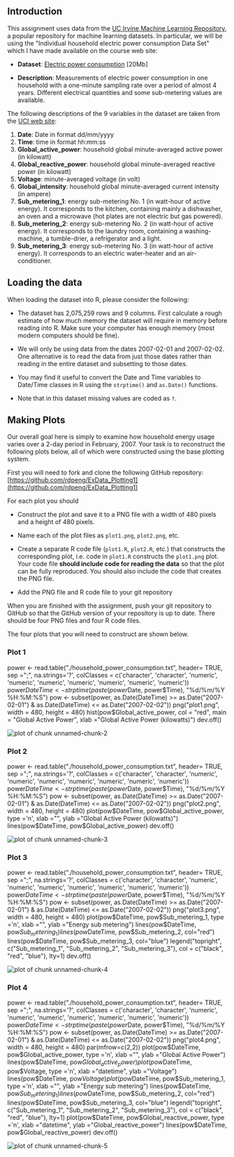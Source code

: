 ## Introduction

This assignment uses data from
the <a href="http://archive.ics.uci.edu/ml/">UC Irvine Machine
Learning Repository</a>, a popular repository for machine learning
datasets. In particular, we will be using the "Individual household
electric power consumption Data Set" which I have made available on
the course web site:


* <b>Dataset</b>: <a href="https://d396qusza40orc.cloudfront.net/exdata%2Fdata%2Fhousehold_power_consumption.zip">Electric power consumption</a> [20Mb]

* <b>Description</b>: Measurements of electric power consumption in
one household with a one-minute sampling rate over a period of almost
4 years. Different electrical quantities and some sub-metering values
are available.


The following descriptions of the 9 variables in the dataset are taken
from
the <a href="https://archive.ics.uci.edu/ml/datasets/Individual+household+electric+power+consumption">UCI
web site</a>:

<ol>
<li><b>Date</b>: Date in format dd/mm/yyyy </li>
<li><b>Time</b>: time in format hh:mm:ss </li>
<li><b>Global_active_power</b>: household global minute-averaged active power (in kilowatt) </li>
<li><b>Global_reactive_power</b>: household global minute-averaged reactive power (in kilowatt) </li>
<li><b>Voltage</b>: minute-averaged voltage (in volt) </li>
<li><b>Global_intensity</b>: household global minute-averaged current intensity (in ampere) </li>
<li><b>Sub_metering_1</b>: energy sub-metering No. 1 (in watt-hour of active energy). It corresponds to the kitchen, containing mainly a dishwasher, an oven and a microwave (hot plates are not electric but gas powered). </li>
<li><b>Sub_metering_2</b>: energy sub-metering No. 2 (in watt-hour of active energy). It corresponds to the laundry room, containing a washing-machine, a tumble-drier, a refrigerator and a light. </li>
<li><b>Sub_metering_3</b>: energy sub-metering No. 3 (in watt-hour of active energy). It corresponds to an electric water-heater and an air-conditioner.</li>
</ol>

## Loading the data





When loading the dataset into R, please consider the following:

* The dataset has 2,075,259 rows and 9 columns. First
calculate a rough estimate of how much memory the dataset will require
in memory before reading into R. Make sure your computer has enough
memory (most modern computers should be fine).

* We will only be using data from the dates 2007-02-01 and
2007-02-02. One alternative is to read the data from just those dates
rather than reading in the entire dataset and subsetting to those
dates.

* You may find it useful to convert the Date and Time variables to
Date/Time classes in R using the `strptime()` and `as.Date()`
functions.

* Note that in this dataset missing values are coded as `?`.


## Making Plots

Our overall goal here is simply to examine how household energy usage
varies over a 2-day period in February, 2007. Your task is to
reconstruct the following plots below, all of which were constructed
using the base plotting system.

First you will need to fork and clone the following GitHub repository:
[https://github.com/rdpeng/ExData_Plotting1](https://github.com/rdpeng/ExData_Plotting1)


For each plot you should

* Construct the plot and save it to a PNG file with a width of 480
pixels and a height of 480 pixels.

* Name each of the plot files as `plot1.png`, `plot2.png`, etc.

* Create a separate R code file (`plot1.R`, `plot2.R`, etc.) that
constructs the corresponding plot, i.e. code in `plot1.R` constructs
the `plot1.png` plot. Your code file **should include code for reading
the data** so that the plot can be fully reproduced. You should also
include the code that creates the PNG file.

* Add the PNG file and R code file to your git repository

When you are finished with the assignment, push your git repository to
GitHub so that the GitHub version of your repository is up to
date. There should be four PNG files and four R code files.


The four plots that you will need to construct are shown below. 


### Plot 1
power <- read.table("./household_power_consumption.txt", header= TRUE, sep =";", 
                    na.strings='?', 
                    colClasses = c('character', 'character', 'numeric', 'numeric', 
                                   'numeric', 'numeric', 'numeric', 'numeric', 'numeric'))
power$DateTime <- strptime(paste(power$Date, power$Time), "%d/%m/%Y %H:%M:%S")
pow <- subset(power, as.Date(DateTime) >= as.Date("2007-02-01") & as.Date(DateTime) <= as.Date("2007-02-02"))
png("plot1.png", width = 480, height = 480)
hist(pow$Global_active_power, col = "red", main = "Global Active Power", xlab ="Global Active Power (kilowatts)")
dev.off()

![plot of chunk unnamed-chunk-2](figure/unnamed-chunk-2.png) 


### Plot 2
power <- read.table("./household_power_consumption.txt", header= TRUE, sep =";", 
                    na.strings='?', 
                    colClasses = c('character', 'character', 'numeric', 'numeric', 
                                   'numeric', 'numeric', 'numeric', 'numeric', 'numeric'))
power$DateTime <- strptime(paste(power$Date, power$Time), "%d/%m/%Y %H:%M:%S")
pow <- subset(power, as.Date(DateTime) >= as.Date("2007-02-01") & as.Date(DateTime) <= as.Date("2007-02-02"))
png("plot2.png", width = 480, height = 480)
plot(pow$DateTime, pow$Global_active_power, type ='n', xlab ="", ylab ="Global Active Power (kilowatts)")
lines(pow$DateTime, pow$Global_active_power)
dev.off()

![plot of chunk unnamed-chunk-3](figure/unnamed-chunk-3.png) 


### Plot 3

power <- read.table("./household_power_consumption.txt", header= TRUE, sep =";", 
                    na.strings='?', 
                    colClasses = c('character', 'character', 'numeric', 'numeric', 
                                   'numeric', 'numeric', 'numeric', 'numeric', 'numeric'))
power$DateTime <- strptime(paste(power$Date, power$Time), "%d/%m/%Y %H:%M:%S")
pow <- subset(power, as.Date(DateTime) >= as.Date("2007-02-01") & as.Date(DateTime) <= as.Date("2007-02-02"))
png("plot3.png", width = 480, height = 480)
plot(pow$DateTime, pow$Sub_metering_1, type ='n', xlab ="", ylab ="Energy sub metering")
lines(pow$DateTime, pow$Sub_metering_1)
lines(pow$DateTime, pow$Sub_metering_2, col="red")
lines(pow$DateTime, pow$Sub_metering_3, col="blue")
legend("topright", c("Sub_metering_1", "Sub_metering_2", "Sub_metering_3"), col = c("black", "red", "blue"), lty=1)
dev.off()

![plot of chunk unnamed-chunk-4](figure/unnamed-chunk-4.png) 


### Plot 4

power <- read.table("./household_power_consumption.txt", header= TRUE, sep =";", 
                    na.strings='?', 
                    colClasses = c('character', 'character', 'numeric', 'numeric', 
                                   'numeric', 'numeric', 'numeric', 'numeric', 'numeric'))
power$DateTime <- strptime(paste(power$Date, power$Time), "%d/%m/%Y %H:%M:%S")
pow <- subset(power, as.Date(DateTime) >= as.Date("2007-02-01") & as.Date(DateTime) <= as.Date("2007-02-02"))
png("plot4.png", width = 480, height = 480)
par(mfrow=c(2,2))
plot(pow$DateTime, pow$Global_active_power, type ='n', xlab ="", ylab ="Global Active Power")
lines(pow$DateTime, pow$Global_active_power)
plot(pow$DateTime, pow$Voltage, type ='n', xlab ="datetime", ylab ="Voltage")
lines(pow$DateTime, pow$Voltage)
plot(pow$DateTime, pow$Sub_metering_1, type ='n', xlab ="", ylab ="Energy sub metering")
lines(pow$DateTime, pow$Sub_metering_1)
lines(pow$DateTime, pow$Sub_metering_2, col="red")
lines(pow$DateTime, pow$Sub_metering_3, col="blue")
legend("topright", c("Sub_metering_1", "Sub_metering_2", "Sub_metering_3"), col = c("black", "red", "blue"), lty=1)
plot(pow$DateTime, pow$Global_reactive_power, type ='n', xlab ="datetime", ylab ="Global_reactive_power")
lines(pow$DateTime, pow$Global_reactive_power)
dev.off()

![plot of chunk unnamed-chunk-5](figure/unnamed-chunk-5.png) 

